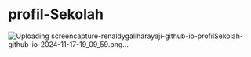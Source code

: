 # profil-Sekolah
![Uploading screencapture-renaldygaliharayaji-github-io-profilSekolah-github-io-2024-11-17-19_09_59.png…]()
